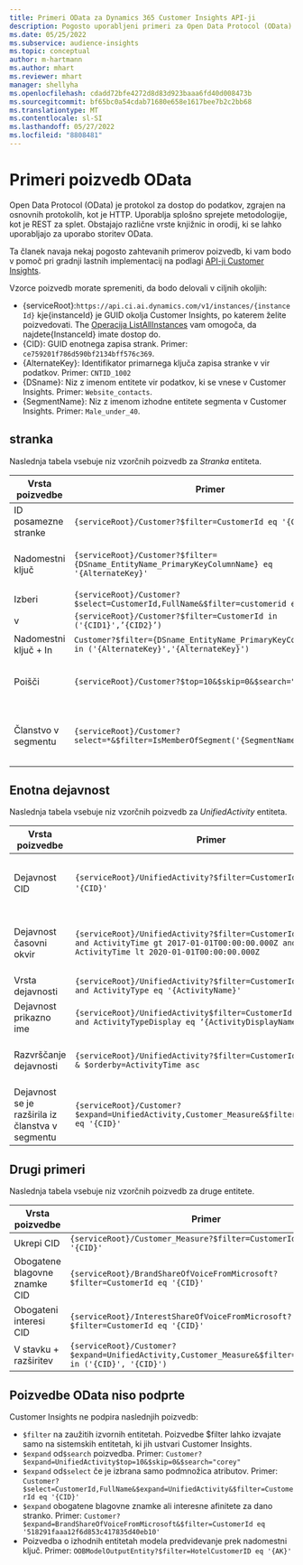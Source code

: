 ```yaml
---
title: Primeri OData za Dynamics 365 Customer Insights API-ji
description: Pogosto uporabljeni primeri za Open Data Protocol (OData) za poizvedbo v API-jih Customer Insights za pregled podatkov.
ms.date: 05/25/2022
ms.subservice: audience-insights
ms.topic: conceptual
author: m-hartmann
ms.author: mhart
ms.reviewer: mhart
manager: shellyha
ms.openlocfilehash: cdadd72bfe4272d8d83d923baaa6fd40d008473b
ms.sourcegitcommit: bf65bc0a54cdab71680e658e1617bee7b2c2bb68
ms.translationtype: MT
ms.contentlocale: sl-SI
ms.lasthandoff: 05/27/2022
ms.locfileid: "8808481"
---
```

# <a name="odata-query-examples"></a>Primeri poizvedb OData

Open Data Protocol (OData) je protokol za dostop do podatkov, zgrajen na osnovnih protokolih, kot je HTTP. Uporablja splošno sprejete metodologije, kot je REST za splet. Obstajajo različne vrste knjižnic in orodij, ki se lahko uporabljajo za uporabo storitev OData.

Ta članek navaja nekaj pogosto zahtevanih primerov poizvedb, ki vam bodo v pomoč pri gradnji lastnih implementacij na podlagi [API-ji Customer Insights](apis.md).

Vzorce poizvedb morate spremeniti, da bodo delovali v ciljnih okoljih: 

- {serviceRoot}:`https://api.ci.ai.dynamics.com/v1/instances/{instanceId}` kje{instanceId} je GUID okolja Customer Insights, po katerem želite poizvedovati. The [Operacija ListAllInstances](https://developer.ci.ai.dynamics.com/api-details#api=CustomerInsights&operation=Get-all-instances) vam omogoča, da najdete{InstanceId} imate dostop do.
- {CID}: GUID enotnega zapisa strank. Primer: `ce759201f786d590bf2134bff576c369`.
- {AlternateKey}: Identifikator primarnega ključa zapisa stranke v vir podatkov. Primer: `CNTID_1002`
- {DSname}: Niz z imenom entitete vir podatkov, ki se vnese v Customer Insights. Primer: `Website_contacts`.
- {SegmentName}: Niz z imenom izhodne entitete segmenta v Customer Insights. Primer: `Male_under_40`.

## <a name="customer"></a>stranka

Naslednja tabela vsebuje niz vzorčnih poizvedb za *Stranka* entiteta.

|Vrsta poizvedbe |Primer  | opomba,  |
|---------|---------|---------|
|ID posamezne stranke     | `{serviceRoot}/Customer?$filter=CustomerId eq '{CID}'`          |  |
|Nadomestni ključ    | `{serviceRoot}/Customer?$filter={DSname_EntityName_PrimaryKeyColumnName} eq '{AlternateKey}'`         |  Nadomestni ključi so še vedno v enotni enoti stranke       |
|Izberi   | `{serviceRoot}/Customer?$select=CustomerId,FullName&$filter=customerid eq '1'`        |         |
|v    | `{serviceRoot}/Customer?$filter=CustomerId in ('{CID1}',’{CID2}’)`        |         |
|Nadomestni ključ + In   | `Customer?$filter={DSname_EntityName_PrimaryKeyColumnName} in ('{AlternateKey}','{AlternateKey}')`         |         |
|Poišči  | `{serviceRoot}/Customer?$top=10&$skip=0&$search="string"`        |   Vrne 10 najboljših rezultatov za iskalni niz      |
|Članstvo v segmentu  | `{serviceRoot}/Customer?select=*&$filter=IsMemberOfSegment('{SegmentName}')&$top=10`     | Vrne prednastavljeno število vrstic iz entitete segmentacije.      |

## <a name="unified-activity"></a>Enotna dejavnost

Naslednja tabela vsebuje niz vzorčnih poizvedb za *UnifiedActivity* entiteta.

|Vrsta poizvedbe |Primer  | opomba,  |
|---------|---------|---------|
|Dejavnost CID     | `{serviceRoot}/UnifiedActivity?$filter=CustomerId eq '{CID}'`          | Navaja dejavnosti določenega profila stranke |
|Dejavnost časovni okvir    | `{serviceRoot}/UnifiedActivity?$filter=CustomerId eq '{CID}' and ActivityTime gt 2017-01-01T00:00:00.000Z and ActivityTime lt 2020-01-01T00:00:00.000Z`     |  Dejavnosti profila stranke v časovni okvir       |
|Vrsta dejavnosti    |   `{serviceRoot}/UnifiedActivity?$filter=CustomerId eq '{CID}' and ActivityType eq '{ActivityName}'`        |         |
|Dejavnost prikazno ime     | `{serviceRoot}/UnifiedActivity$filter=CustomerId eq ‘{CID}’ and ActivityTypeDisplay eq ‘{ActivityDisplayName}’`        | |
|Razvrščanje dejavnosti    | `{serviceRoot}/UnifiedActivity?$filter=CustomerId eq ‘{CID}’ & $orderby=ActivityTime asc`     |  Razvrstite dejavnosti naraščajoče ali padajoče       |
|Dejavnost se je razširila iz članstva v segmentu  |   `{serviceRoot}/Customer?$expand=UnifiedActivity,Customer_Measure&$filter=CustomerId eq '{CID}'`     |         |

## <a name="other-examples"></a>Drugi primeri

Naslednja tabela vsebuje niz vzorčnih poizvedb za druge entitete.

|Vrsta poizvedbe |Primer  | opomba,  |
|---------|---------|---------|
|Ukrepi CID    | `{serviceRoot}/Customer_Measure?$filter=CustomerId eq '{CID}'`          |  |
|Obogatene blagovne znamke CID    | `{serviceRoot}/BrandShareOfVoiceFromMicrosoft?$filter=CustomerId eq '{CID}'`  |       |
|Obogateni interesi CID    |   `{serviceRoot}/InterestShareOfVoiceFromMicrosoft?$filter=CustomerId eq '{CID}'`       |         |
|V stavku + razširitev     | `{serviceRoot}/Customer?$expand=UnifiedActivity,Customer_Measure&$filter=CustomerId in ('{CID}', '{CID}')`         | |

## <a name="not-supported-odata-queries"></a>Poizvedbe OData niso podprte

Customer Insights ne podpira naslednjih poizvedb:

- `$filter` na zaužitih izvornih entitetah. Poizvedbe $filter lahko izvajate samo na sistemskih entitetah, ki jih ustvari Customer Insights.
- `$expand` od`$search` poizvedba. Primer: `Customer?$expand=UnifiedActivity$top=10&$skip=0&$search="corey"`
- `$expand` od`$select` če je izbrana samo podmnožica atributov. Primer: `Customer?$select=CustomerId,FullName&$expand=UnifiedActivity&$filter=CustomerId eq '{CID}'`
- `$expand` obogatene blagovne znamke ali interesne afinitete za dano stranko. Primer: `Customer?$expand=BrandShareOfVoiceFromMicrosoft&$filter=CustomerId eq '518291faaa12f6d853c417835d40eb10'`
- Poizvedba o izhodnih entitetah modela predvidevanje prek nadomestni ključ. Primer: `OOBModelOutputEntity?$filter=HotelCustomerID eq '{AK}'`
